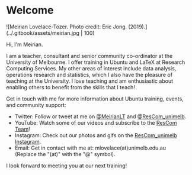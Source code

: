 # Welcome

![Meirian Lovelace-Tozer. Photo credit: Eric Jong. \(2019\).](../.gitbook/assets/meirian.jpg | 100)

Hi, I'm Meirian.

I am a teacher, consultant and senior community co-ordinator at the University of Melbourne. I offer training in Ubuntu and LaTeX at Research Computing Services. My other areas of interest include data analysis, operations research and statistics, which I also have the pleasure of teaching at the University. I love teaching and am enthusiastic about enabling others to benefit from the skills that I teach! 

Get in touch with me for more information about Ubuntu training, events, and community support:

* Twitter: Follow or tweet at me on [@MeirianLT](www.twitter.com/MeirianLT) and [@ResCom_unimelb](https://twitter.com/ResCom_unimelb).
* YouTube: Watch some of our videos and subscribe to the [ResCom Team](https://www.youtube.com/channel/UCGWU-ESE1j2vCJTACZHHLGQ)!
* Instagram: Check out our photos and gifs on the [ResCom_unimelb Instagram](https://www.instagram.com/rescom_unimelb).
* Email: Get in contact with me at: mlovelace(at)unimelb.edu.au  
(Replace the "(at)" with the "@" symbol).

I look forward to meeting you at our next training!

